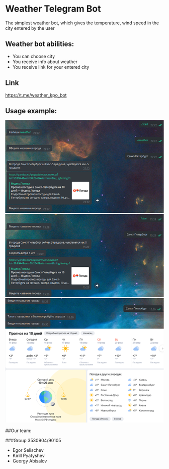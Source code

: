 # Weather Telegram Bot
The simplest weather bot, which gives the temperature, wind speed in the city entered by the user
## Weather bot abilities:
- You can choose city 
- You receive info about weather
- You receive link for your entered city
## Link
https://t.me/weather_kpo_bot
## Usage example:
![img.png](img.png)
![img_1.png](img_1.png)
![img_2.png](img_2.png)
![img_3.png](img_3.png)

##Our team:

###Group 3530904/90105
- Egor Selischev
- Kirill Pyatyshev
- Georgy Abisalov
